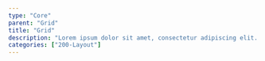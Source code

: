 ```yaml
---
type: "Core"
parent: "Grid"
title: "Grid"
description: "Lorem ipsum dolor sit amet, consectetur adipiscing elit. Nunc tempus laoreet leo sit amet iaculis."
categories: ["200-Layout"]
---
```

